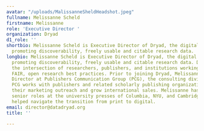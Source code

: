 ```yaml
---
avatar: "/uploads/MalissanneSheldHeadshot.jpeg"
fullname: Melissanne Scheld
firstname: Melissanne
role: 'Executive Director '
organization: Dryad
d1_role: ''
shortbio: Melissanne Scheld is Executive Director of Dryad, the digital repository
  promoting discoverability, freely usable and citable research data.
longbio: Melissanne Scheld is Executive Director of Dryad, the digital repository
  promoting discoverability, freely usable and citable research data. Dryad sits at
  the intersection of researchers, publishers, and institutions working to proote
  FAIR, open research best practices. Prior to joining Dryad, Melissanne was Managing
  Director at Publishers Communication Group (PCG), the consulting division of Ingenta.
  PCG works with publishers and related scholarly publishing organizations to enhace
  their marketing outreach and grow international sales. Melissanne has also held
  senior roles at the university presses of Columbia, NYU, and Cambridge where she
  helped navigate the transition from print to digital.
email: director@datadryad.org
title: ''

---
```

